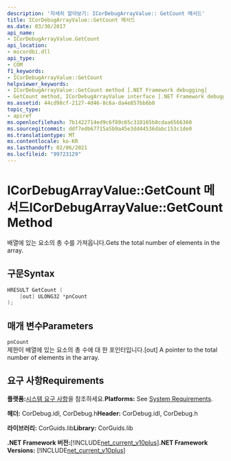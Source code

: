 ```yaml
---
description: '자세히 알아보기: ICorDebugArrayValue:: GetCount 메서드'
title: ICorDebugArrayValue::GetCount 메서드
ms.date: 03/30/2017
api_name:
- ICorDebugArrayValue.GetCount
api_location:
- mscordbi.dll
api_type:
- COM
f1_keywords:
- ICorDebugArrayValue::GetCount
helpviewer_keywords:
- ICorDebugArrayValue::GetCount method [.NET Framework debugging]
- GetCount method, ICorDebugArrayValue interface [.NET Framework debugging]
ms.assetid: 44cd98cf-2127-4d46-8c6a-da4e857bb6b0
topic_type:
- apiref
ms.openlocfilehash: 7b1422714ed9c6f89c65c310165b8cdaa6566360
ms.sourcegitcommit: ddf7edb67715a5b9a45e3dd44536dabc153c1de0
ms.translationtype: MT
ms.contentlocale: ko-KR
ms.lasthandoff: 02/06/2021
ms.locfileid: "99723129"
---
```

# <a name="icordebugarrayvaluegetcount-method"></a><span data-ttu-id="fd49c-103">ICorDebugArrayValue::GetCount 메서드</span><span class="sxs-lookup"><span data-stu-id="fd49c-103">ICorDebugArrayValue::GetCount Method</span></span>

<span data-ttu-id="fd49c-104">배열에 있는 요소의 총 수를 가져옵니다.</span><span class="sxs-lookup"><span data-stu-id="fd49c-104">Gets the total number of elements in the array.</span></span>  
  
## <a name="syntax"></a><span data-ttu-id="fd49c-105">구문</span><span class="sxs-lookup"><span data-stu-id="fd49c-105">Syntax</span></span>  
  
```cpp  
HRESULT GetCount (  
    [out] ULONG32 *pnCount  
);  
```  
  
## <a name="parameters"></a><span data-ttu-id="fd49c-106">매개 변수</span><span class="sxs-lookup"><span data-stu-id="fd49c-106">Parameters</span></span>  

 `pnCount`  
 <span data-ttu-id="fd49c-107">제한이 배열에 있는 요소의 총 수에 대 한 포인터입니다.</span><span class="sxs-lookup"><span data-stu-id="fd49c-107">[out] A pointer to the total number of elements in the array.</span></span>  
  
## <a name="requirements"></a><span data-ttu-id="fd49c-108">요구 사항</span><span class="sxs-lookup"><span data-stu-id="fd49c-108">Requirements</span></span>  

 <span data-ttu-id="fd49c-109">**플랫폼:**[시스템 요구 사항](../../get-started/system-requirements.md)을 참조하세요.</span><span class="sxs-lookup"><span data-stu-id="fd49c-109">**Platforms:** See [System Requirements](../../get-started/system-requirements.md).</span></span>  
  
 <span data-ttu-id="fd49c-110">**헤더:** CorDebug.idl, CorDebug.h</span><span class="sxs-lookup"><span data-stu-id="fd49c-110">**Header:** CorDebug.idl, CorDebug.h</span></span>  
  
 <span data-ttu-id="fd49c-111">**라이브러리:** CorGuids.lib</span><span class="sxs-lookup"><span data-stu-id="fd49c-111">**Library:** CorGuids.lib</span></span>  
  
 <span data-ttu-id="fd49c-112">**.NET Framework 버전:**[!INCLUDE[net_current_v10plus](../../../../includes/net-current-v10plus-md.md)]</span><span class="sxs-lookup"><span data-stu-id="fd49c-112">**.NET Framework Versions:** [!INCLUDE[net_current_v10plus](../../../../includes/net-current-v10plus-md.md)]</span></span>
